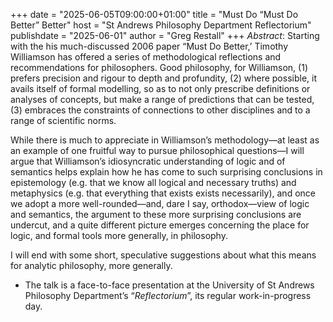 +++
date = "2025-06-05T09:00:00+01:00"
title = "Must Do &ldquo;Must Do Better&rdquo; Better"
host = "St Andrews Philosophy Department Reflectorium"
publishdate = "2025-06-01"
author = "Greg Restall"
+++
*Abstract*: 
Starting with the his much-discussed 2006 paper &ldquo;Must Do Better,&rsquo;
Timothy Williamson has offered a series of methodological reflections and
recommendations for philosophers. Good philosophy, for Williamson, (1) prefers
precision and rigour to depth and profundity, (2) where possible, it avails
itself of formal modelling, so as to not only prescribe definitions or analyses
of concepts, but make a range of predictions that can be tested, (3) embraces
the constraints of connections to other disciplines and to a range of
scientific norms. 

While there is much to appreciate in Williamson&rsquo;s
methodology—at least as an example of one fruitful way to pursue
philosophical questions—I will argue that Williamson’s idiosyncratic
understanding of logic and of semantics helps explain how he has come to such
surprising conclusions in epistemology (e.g. that we know all logical and
necessary truths) and metaphysics (e.g. that everything that exists exists
necessarily), and once we adopt a more well-rounded—and, dare I say,
orthodox—view of logic and semantics, the argument to these more surprising
conclusions are undercut, and a quite different picture emerges concerning the
place for logic, and formal tools more generally, in philosophy.

I will end
with some short, speculative suggestions about what this means for analytic
philosophy, more generally.

* The talk is a face-to-face presentation at the University of St Andrews Philosophy Department’s “_Reflectorium_”, its regular work-in-progress day.

